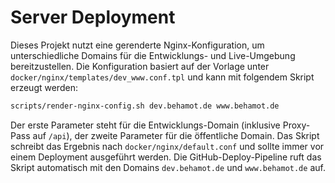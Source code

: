 # Server Deployment

Dieses Projekt nutzt eine gerenderte Nginx-Konfiguration, um unterschiedliche Domains für die Entwicklungs- und Live-Umgebung bereitzustellen. Die Konfiguration basiert auf der Vorlage unter `docker/nginx/templates/dev_www.conf.tpl` und kann mit folgendem Skript erzeugt werden:

```bash
scripts/render-nginx-config.sh dev.behamot.de www.behamot.de
```

Der erste Parameter steht für die Entwicklungs-Domain (inklusive Proxy-Pass auf `/api`), der zweite Parameter für die öffentliche Domain. Das Skript schreibt das Ergebnis nach `docker/nginx/default.conf` und sollte immer vor einem Deployment ausgeführt werden. Die GitHub-Deploy-Pipeline ruft das Skript automatisch mit den Domains `dev.behamot.de` und `www.behamot.de` auf.
